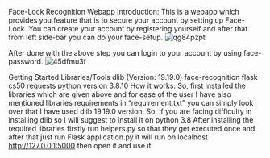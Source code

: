 Face-Lock Recognition Webapp
Introduction:
This is a webapp which provides you feature that is to secure your account by setting up Face-Lock.
You can create your account by registering yourself and after that from left side-bar you can do your face-setup.
![qg84pzpt](https://github.com/user-attachments/assets/269af205-185c-40ee-96bb-9cd7378c1e5e)


After done with the above step you can login to your account by using face-password.
![45dfmu3f](https://github.com/user-attachments/assets/12311080-b082-43fd-9f62-5211fd34d59c)


Getting Started
Libraries/Tools
dlib (Version: 19.19.0)
face-recognition
flask
cs50
requests
python version 3.8.10
How it works:
So, first installed the libraries which are given above and for ease of the user I have also mentioned libraries requirements in “requirement.txt” you can simply look over that
I have used dlib 19.19.0 version, So, if you are facing difficulty in installing dlib so I will suggest to install it on python 3.8
After installing the required libraries firstly run helpers.py so that they get executed once and after that just run Flask application.py it will run on localhost http://127.0.0.1:5000 then open it and use it.
